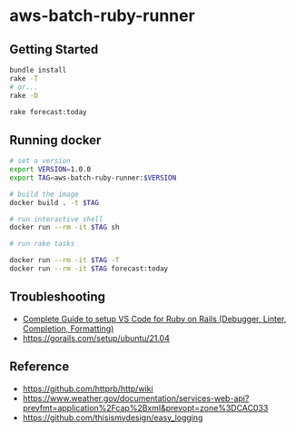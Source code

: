 # aws-batch-ruby-runner

## Getting Started

```sh
bundle install
rake -T
# or...
rake -D

rake forecast:today
```

## Running docker

```sh
# set a version
export VERSION=1.0.0
export TAG=aws-batch-ruby-runner:$VERSION

# build the image
docker build . -t $TAG

# run interactive shell
docker run --rm -it $TAG sh

# run rake tasks

docker run --rm -it $TAG -T
docker run --rm -it $TAG forecast:today


```

## Troubleshooting

- [Complete Guide to setup VS Code for Ruby on Rails (Debugger, Linter, Completion, Formatting)](https://dev.to/abstractart/easy-way-to-setup-debugger-and-autocomplete-for-ruby-in-visual-studio-code-2gcc)
- <https://gorails.com/setup/ubuntu/21.04>

## Reference

- <https://github.com/httprb/http/wiki>
- <https://www.weather.gov/documentation/services-web-api?prevfmt=application%2Fcap%2Bxml&prevopt=zone%3DCAC033>
- <https://github.com/thisismydesign/easy_logging>
